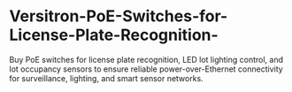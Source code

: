 # Versitron-PoE-Switches-for-License-Plate-Recognition-
Buy PoE switches for license plate recognition, LED lot lighting control, and lot occupancy sensors to ensure reliable power-over-Ethernet connectivity for surveillance, lighting, and smart sensor networks.
